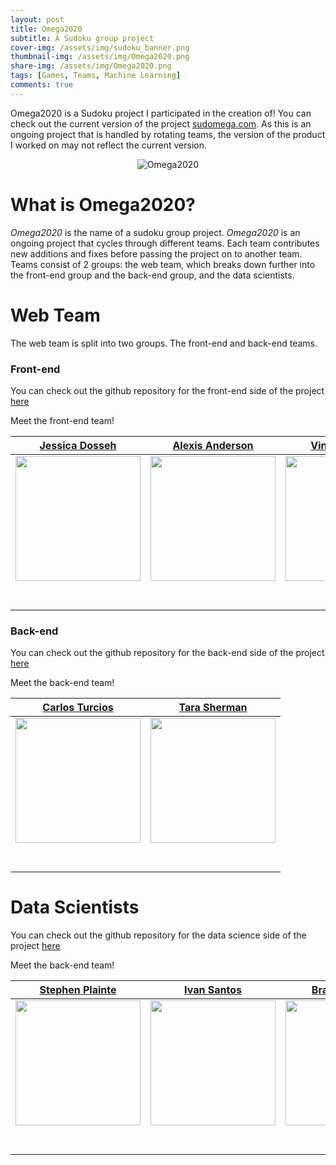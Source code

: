 ```yaml
---
layout: post
title: Omega2020
subtitle: A Sudoku group project
cover-img: /assets/img/sudoku_banner.png
thumbnail-img: /assets/img/Omega2020.png
share-img: /assets/img/Omega2020.png
tags: [Games, Teams, Machine Learning]
comments: true
---
```

Omega2020 is a Sudoku project I participated in the creation of! You can check out the current version of the project [sudomega.com](https://www.sudomega.com/). As this is an ongoing project that is handled by rotating teams, the version of the product I worked on may not reflect the current version.

<p align="center">
  <img src="https://raw.githubusercontent.com/brucebra000/brucebra000.github.io/master/assets/img/Omega2020.png" alt="Omega2020"/>
</p>

# What is Omega2020?

_Omega2020_ is the name of a sudoku group project. _Omega2020_ is an ongoing project that cycles through different teams. Each team contributes new additions and fixes before passing the project on to another team. Teams consist of 2 groups: the web team, which breaks down further into the front-end group and the back-end group, and the data scientists.

# Web Team

The web team is split into two groups. The front-end and back-end teams.

### Front-end

You can check out the github repository for the front-end side of the project [here](https://github.com/Lambda-School-Labs/omega2020-fe)

Meet the front-end team!

|[Jessica Dosseh](https://github.com/JessicaDosseh)|[Alexis Anderson](https://github.com/aanderson9313)|  [Vincent Adeniji](https://github.com/TOSINNIJIS1)|           
|:-----------------------------------------------------------------------------------------------------------: | :-----------------------------------------------------------------------------------------------------------: | :-----------------------------------------------------------------------------------------------------------: |
|                      [<img src="https://avatars2.githubusercontent.com/u/24831198?s=460&u=4e2d7a78a8d4ba798589a59075bb98cd1b0e7e26&v=4" width = "200" />](https://github.com/JessicaDosseh)                       |                      [<img src="https://camo.githubusercontent.com/2b74e438b1a2ef7bbb88d3719e7c1beb9c9eafce4185e5fe2520f7eb4e66acb3/68747470733a2f2f63612e736c61636b2d656467652e636f6d2f45535a4348423438322d5730313242524e524439432d6132653833306466386437662d353132" width = "200" />](https://github.com/aanderson9313)                       |                      [<img src="https://camo.githubusercontent.com/09e77c4aa8ebda12821bec070562038c082a050afa5e549ed02d1906ff1ff23f/68747470733a2f2f63612e736c61636b2d656467652e636f6d2f45535a4348423438322d57303132425250343332532d3563613233303366663834612d353132" width = "200" />](https://github.com/TOSINNIJIS1)                       |                              
|                 [<img src="https://github.com/favicon.ico" width="15"> ](https://github.com/JessicaDosseh)                 |            [<img src="https://github.com/favicon.ico" width="15"> ](https://github.com/aanderson9313)             |           [<img src="https://github.com/favicon.ico" width="15"> ](https://github.com/TOSINNIJIS1)            |          
| [ <img src="https://static.licdn.com/sc/h/al2o9zrvru7aqj8e1x2rzsrca" width="15"> ](https://www.linkedin.com/in/jessicadosseh/) | [ <img src="https://static.licdn.com/sc/h/al2o9zrvru7aqj8e1x2rzsrca" width="15"> ](https://www.linkedin.com/in/alexis-anderson-530795196/) | [ <img src="https://static.licdn.com/sc/h/al2o9zrvru7aqj8e1x2rzsrca" width="15"> ](https://www.linkedin.com/in/vincent-adeniji-363008116/) | 

### Back-end

You can check out the github repository for the back-end side of the project [here](https://github.com/Lambda-School-Labs/omega2020-be)

Meet the back-end team!

|[Carlos Turcios](https://github.com/CarlosETurcios)|[Tara Sherman](https://github.com/taraSherman)|           
|:-----------------------------------------------------------------------------------------------------------: | :-----------------------------------------------------------------------------------------------------------: |
|                      [<img src="https://camo.githubusercontent.com/9eeffbcd6c810f804f6f6bbd5cac872453517d11b7ed25ab502ca2669009ac41/68747470733a2f2f63612e736c61636b2d656467652e636f6d2f45535a4348423438322d57303133384434333644362d6530383338643164313035652d353132" width = "200" />](https://github.com/CarlosETurcios)                       |                      [<img src="https://avatars1.githubusercontent.com/u/44125075?s=460&u=0d892d66ffa3913439ffd4badbc0d4875f5ecd32&v=4" width = "200" />](https://github.com/taraSherman)                       |                              
|                 [<img src="https://github.com/favicon.ico" width="15"> ](https://github.com/CarlosETurcios)                 |            [<img src="https://github.com/favicon.ico" width="15"> ](https://github.com/taraSherman)             |          
| [ <img src="https://static.licdn.com/sc/h/al2o9zrvru7aqj8e1x2rzsrca" width="15"> ](https://www.linkedin.com/in/carlos-turcios-b5051055/) | [ <img src="https://static.licdn.com/sc/h/al2o9zrvru7aqj8e1x2rzsrca" width="15"> ](https://www.linkedin.com/in/tarasherman/) | 

# Data Scientists

You can check out the github repository for the data science side of the project [here](https://github.com/Lambda-School-Labs/omega2020-ds)

Meet the back-end team!

|[Stephen Plainte](https://github.com/FuriouStyles)|[Ivan Santos](https://github.com/Skantastico)|  [Brandon Bruce](https://github.com/brucebra000)| [Marvin Davila](https://github.com/malexmad)|           
|:-----------------------------------------------------------------------------------------------------------: | :-----------------------------------------------------------------------------------------------------------: | :-----------------------------------------------------------------------------------------------------------: | :-----------------------------------------------------------------------------------------------------------: | 
|                      [<img src="https://ca.slack-edge.com/ESZCHB482-W012QNTLJ2Y-eded290f44d6-512" width = "200" />](https://github.com/FuriouStyles)                       |                      [<img src="https://ca.slack-edge.com/ESZCHB482-W0138D56KRN-8828cd79a091-512" width = "200" />](https://github.com/Skantastico)                       |                      [<img src="https://raw.githubusercontent.com/brucebra000/brucebra000.github.io/master/img/Brandon_Profile_Small.jpg" width = "200" />](https://github.com/brucebra000)                       |                      [<img src="https://ca.slack-edge.com/ESZCHB482-W012X6PSYDP-ec35dbf6dfdb-512" width = "200" />](https://github.com/malexmad)                       |                              
|                 [<img src="https://github.com/favicon.ico" width="15"> ](https://github.com/FuriouStyles)                 |            [<img src="https://github.com/favicon.ico" width="15"> ](https://github.com/Skantastico)             |           [<img src="https://github.com/favicon.ico" width="15"> ](https://github.com/brucebra000)            |           [<img src="https://github.com/favicon.ico" width="15"> ](https://github.com/malexmad)            |          
| [ <img src="https://static.licdn.com/sc/h/al2o9zrvru7aqj8e1x2rzsrca" width="15"> ](https://www.linkedin.com/in/stephenplainte/) | [ <img src="https://static.licdn.com/sc/h/al2o9zrvru7aqj8e1x2rzsrca" width="15"> ](https://www.linkedin.com/in/ivan-santos-a3688624/) | [ <img src="https://static.licdn.com/sc/h/al2o9zrvru7aqj8e1x2rzsrca" width="15"> ](https://www.linkedin.com/in/brandon-bruce-1538a21a8/) | [ <img src="https://static.licdn.com/sc/h/al2o9zrvru7aqj8e1x2rzsrca" width="15"> ](https://www.linkedin.com/in/marvin-davila/) | 
